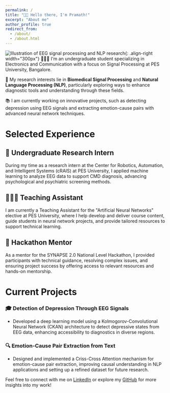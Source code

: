 ```yaml
---
permalink: /
title: "👋🏼 Hello there, I'm Pramath!"
excerpt: "About me"
author_profile: true
redirect_from: 
  - /about/
  - /about.html
---
```


![Illustration of EEG signal processing and NLP research](/images/eeg_nlp_research.png){: .align-right width="300px"}
👨🏻‍💻 I'm an undergraduate student specializing in Electronics and Communication with a focus on Signal Processing at PES University, Bangalore.

🔬 My research interests lie in **Biomedical Signal Processing** and **Natural Language Processing (NLP)**, particularly exploring ways to enhance diagnostic tools and understanding through these fields.

📚 I am currently working on innovative projects, such as detecting depression using EEG signals and extracting emotion-cause pairs with advanced neural network techniques.

# Selected Experience

## 🧠 Undergraduate Research Intern
During my time as a research intern at the Center for Robotics, Automation, and Intelligent Systems (cRAIS) at PES University, I applied machine learning to analyze EEG data to support CMD diagnosis, advancing psychological and psychiatric screening methods.

## 👨🏻‍🏫 Teaching Assistant
I am currently a Teaching Assistant for the "Artificial Neural Networks" elective at PES University, where I help develop and deliver course content, guide students in neural network projects, and provide tailored resources to support technical learning.

## 🤖 Hackathon Mentor
As a mentor for the SYNAPSE 2.0 National Level Hackathon, I provided participants with technical guidance, resolving complex issues, and ensuring project success by offering access to relevant resources and hands-on mentorship.

# Current Projects

### 🎓 Detection of Depression Through EEG Signals
- Developed a deep learning model using a Kolmogorov-Convolutional Neural Network (CKAN) architecture to detect depressive states from EEG data, enhancing accessibility to diagnostics in diverse regions.

### 🔍 Emotion-Cause Pair Extraction from Text
- Designed and implemented a Criss-Cross Attention mechanism for emotion-cause pair extraction, improving causal understanding in NLP applications and setting up a refined dataset for future research.

Feel free to connect with me on [LinkedIn](https://linkedin.com/in/pramath-haritz-aa69381b7) or explore my [GitHub](https://pramath-haritz.github.io) for more insights into my work!

